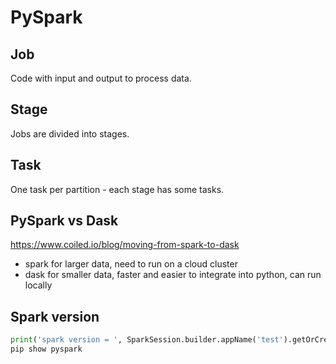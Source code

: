 # PySpark

## Job
Code with input and output to process data.

## Stage
Jobs are divided into stages.

## Task
One task per partition - each stage has some tasks.

## PySpark vs Dask
https://www.coiled.io/blog/moving-from-spark-to-dask

- spark for larger data, need to run on a cloud cluster
- dask for smaller data, faster and easier to integrate into python, can run locally


## Spark version
```py
print('spark version = ', SparkSession.builder.appName('test').getOrCreate().version)
pip show pyspark
```
